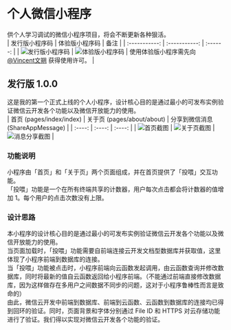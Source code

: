 # 个人微信小程序
供个人学习调试的微信小程序项目，将会不断更新各种狠活。  
| 发行版小程序码 | 体验版小程序码 |   备注   |
| :-----------: | :-----------: | :------: |
| ![发行版小程序码](https://images.gitee.com/uploads/images/2022/0417/195320_bccf85fa_8768241.jpeg) | ![体验版小程序码](https://images.gitee.com/uploads/images/2022/0417/195357_baef29b5_8768241.jpeg) | 使用体验版小程序需先向 [@Vincent文朔](https://gitee.com/Vincent1230) 获得使用许可。 |

## 发行版 1.0.0
这是我的第一个正式上线的个人小程序，设计核心目的是通过最小的可发布实例验证微信云开发各个功能以及微信开放能力的使用。  
| 首页 (pages/index/index) | 关于页 (pages/about/about) | 分享到微信消息 (ShareAppMessage) |
| :----: | :----: | :----: |
| ![首页截图](https://images.gitee.com/uploads/images/2022/0417/200256_3f337bd7_8768241.jpeg) | ![关于页截图](https://images.gitee.com/uploads/images/2022/0417/200352_7f709890_8768241.jpeg) | ![消息分享截图](https://images.gitee.com/uploads/images/2022/0417/201409_596ba735_8768241.jpeg) |

### 功能说明
小程序由「首页」和「关于页」两个页面组成，并在首页提供了「投喂」交互功能。  
「投喂」功能是一个在所有终端共享的计数器，用户每次点击都会将计数器的值增加 1。每个用户的点击次数没有上限。  

### 设计思路
本小程序的设计核心目的是通过最小的可发布实例验证微信云开发各个功能以及微信开放能力的使用。  
当页面加载时，「投喂」功能需要自前端连接云开发文档型数据库并获取值，这里体现了小程序前端到数据库的连接。  
当「投喂」功能被点击时，小程序前端向云函数发起调用，由云函数查询并修改数据库，同时将最新的值自云函数返回给小程序前端。（不能通过前端直接修改数据库，因为这样做存在多用户之间数据不同步的问题，这对于小程序鲁棒性而言是致命的）  
由此，微信云开发中前端到数据库、前端到云函数、云函数到数据库的连接均已得到回环的验证。同时，页面背景和字体分别通过 File ID 和 HTTPS 对云存储功能进行了验证。我们得以实现对微信云开发各个功能的验证。  